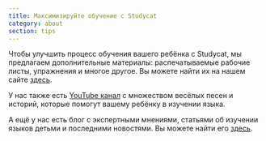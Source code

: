 ```yaml
---
title: Максимизируйте обучение с Studycat
category: about
section: tips
---
```

Чтобы улучшить процесс обучения вашего ребёнка с Studycat, мы предлагаем дополнительные материалы: распечатываемые рабочие листы, упражнения и многое другое. Вы можете найти их на нашем сайте [здесь](https://studycat.com/learn/).


У нас также есть [YouTube канал](https://www.youtube.com/@learnwithstudycat) с множеством весёлых песен и историй, которые помогут вашему ребёнку в изучении языка.


А ещё у нас есть блог с экспертными мнениями, статьями об изучении языков детьми и последними новостями. Вы можете найти его [здесь](https://studycat.com/blog/).